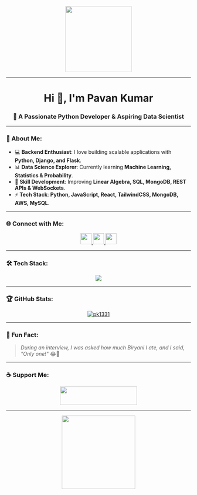 <div align="center">
  <img height="180" src="https://media.giphy.com/media/M9gbBd9nbDrOTu1Mqx/giphy.gif" />
</div>

---

<h1 align="center">Hi 👋, I'm Pavan Kumar</h1>

<h3 align="center">🚀 A Passionate Python Developer & Aspiring Data Scientist</h3>

---

### 📌 About Me:
- 💻 **Backend Enthusiast**: I love building scalable applications with **Python, Django, and Flask**.
- 📊 **Data Science Explorer**: Currently learning **Machine Learning, Statistics & Probability**.
- 🌱 **Skill Development**: Improving **Linear Algebra, SQL, MongoDB, REST APIs & WebSockets**.
- ⚡ **Tech Stack**: **Python, JavaScript, React, TailwindCSS, MongoDB, AWS, MySQL**.

---

### 🌐 Connect with Me:

<p align="center">
  <a href="https://www.linkedin.com/in/ande-pavan-kumar-71897620b" target="_blank">
    <img src="https://img.shields.io/badge/LinkedIn-0077B5?style=for-the-badge&logo=linkedin&logoColor=white" height="30"/>
  </a>
  <a href="https://www.instagram.com/they_call_me_pavan04?igsh=cmZhOXRoZHg3cW1r" target="_blank">
    <img src="https://img.shields.io/badge/Instagram-E4405F?style=for-the-badge&logo=instagram&logoColor=white" height="30"/>
  </a>
  <a href="mailto:andepavan37@gmail.com" target="_blank">
    <img src="https://img.shields.io/badge/Gmail-D14836?style=for-the-badge&logo=gmail&logoColor=white" height="30"/>
  </a>
</p>

---

### 🛠 Tech Stack:

<p align="center">
  <img src="https://skillicons.dev/icons?i=python,django,flask,mongodb,mysql,aws,react,tailwind,html,css,js,git,vscode,linux" />
</p>

---

### 🏆 GitHub Stats:

  <p align="center"> <a href="https://github.com/ryo-ma/github-profile-trophy"><img src="https://github-profile-trophy.vercel.app/?username=pk1331" alt="pk1331" /></a> </p>

---

### 🚀 Fun Fact:
> *During an interview, I was asked how much Biryani I ate, and I said, "Only one!"* 😂🍛

---

### ☕ Support Me:
<p align="center">
  <a href="https://buymeacoffee.com/pavan1611">
    <img src="https://cdn.buymeacoffee.com/buttons/v2/default-yellow.png" height="50" width="210" />
  </a>
</p>

---

<div align="center">
  <img height="200" src="https://media0.giphy.com/media/v1.Y2lkPTc5MGI3NjExcmk1MTA3bjMxcXBubzB0NjR3Z3RsbmQ5cHZwd2xydDZ6NnQ2cmR3diZlcD12MV9pbnRlcm5hbF9naWZfYnlfaWQmY3Q9Zw/93UOscPyDH8cdRfSaT/giphy.gif" />
</div>
